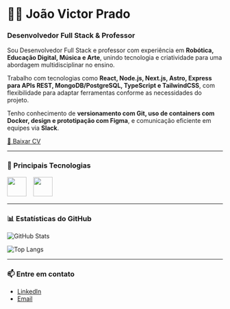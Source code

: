 # 👨‍🏫 João Victor Prado

### Desenvolvedor Full Stack & Professor

Sou Desenvolvedor Full Stack e professor com experiência em **Robótica, Educação Digital, Música e Arte**, unindo tecnologia e criatividade para uma abordagem multidisciplinar no ensino.

Trabalho com tecnologias como **React, Node.js, Next.js, Astro, Express para APIs REST, MongoDB/PostgreSQL, TypeScript e TailwindCSS**, com flexibilidade para adaptar ferramentas conforme as necessidades do projeto.

Tenho conhecimento de **versionamento com Git, uso de containers com Docker, design e prototipação com Figma**, e comunicação eficiente em equipes via **Slack**.

[📄 Baixar CV](https://portfoliodev-pink.vercel.app/curriculo-joao.pdf) <!-- Substitua o # pelo link do seu CV -->

---

### 🚀 Principais Tecnologias

<img src="https://cdn.jsdelivr.net/gh/devicons/devicon@latest/icons/react/react-original.svg" height="45"/> &nbsp;&nbsp;
<img src="https://cdn.jsdelivr.net/gh/devicons/devicon@latest/icons/nextjs/nextjs-original.svg" height="45" />
          

          

---


### 📊 Estatísticas do GitHub

![GitHub Stats](https://github-readme-stats.vercel.app/api?username=SEU_USUARIO_AQUI&show_icons=true&theme=tokyonight)

![Top Langs](https://github-readme-stats.vercel.app/api/top-langs/?username=SEU_USUARIO_AQUI&layout=compact&theme=tokyonight)

---

### 📫 Entre em contato

- [LinkedIn](https://linkedin.com/in/jvprado1)  
- [Email](mailto:jv_prado@outlook.com)
